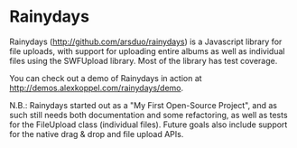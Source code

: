 Rainydays
====
Rainydays (<a href="http://github.com/arsduo/rainydays" target="_blank">http://github.com/arsduo/rainydays</a>) is a Javascript library for file uploads, with support for uploading entire albums as well as individual files using the SWFUpload library.  Most of the library has test coverage.

You can check out a demo of Rainydays in action at <a href="http://demos.alexkoppel.com/rainydays/demo" target="_blank">http://demos.alexkoppel.com/rainydays/demo</a>.  

N.B.: Rainydays started out as a "My First Open-Source Project", and as such still needs both documentation and some refactoring, as well as tests for the FileUpload class (individual files).  Future goals also include support for the native drag & drop and file upload APIs.
